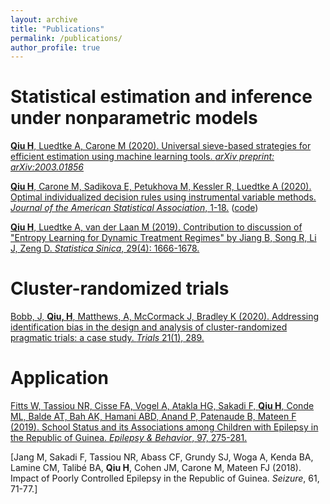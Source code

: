 ```yaml
---
layout: archive
title: "Publications"
permalink: /publications/
author_profile: true
---
```


<!-- {% if author.googlescholar %}-->
<!--  You can also find my articles on <u><a href="{{author.googlescholar}}">my Google Scholar profile</a>.</u>-->
<!--{% endif %}-->

<!--{% include base_path %}-->

<!--{% for post in site.publications reversed %}-->
<!--  {% include archive-single.html %}-->
<!--{% endfor %}-->

# Statistical estimation and inference under nonparametric models

[**Qiu H**, Luedtke A, Carone M (2020). Universal sieve-based strategies for efficient estimation using machine
learning tools. *arXiv preprint: arXiv:2003.01856*](https://arxiv.org/abs/2003.01856)

[**Qiu H**, Carone M, Sadikova E, Petukhova M, Kessler R, Luedtke A (2020). Optimal individualized decision
rules using instrumental variable methods. *Journal of the American Statistical Association*, 1-18.](https://www.tandfonline.com/doi/abs/10.1080/01621459.2020.1745814) ([code](https://www.tandfonline.com/doi/suppl/10.1080/01621459.2020.1745814?scroll=top))

[**Qiu H**, Luedtke A, van der Laan M (2019). Contribution to discussion of "Entropy Learning for Dynamic
Treatment Regimes" by Jiang B, Song R, Li J, Zeng D. *Statistica Sinica*, 29(4): 1666-1678.](http://www3.stat.sinica.edu.tw/statistica/oldpdf/A29N41-9.pdf?vol=29&num=4&art=10)

# Cluster-randomized trials

[Bobb, J, **Qiu, H**, Matthews, A, McCormack J, Bradley K (2020). Addressing identification bias in the design
and analysis of cluster-randomized pragmatic trials: a case study. *Trials* 21(1), 289.](https://trialsjournal.biomedcentral.com/articles/10.1186/s13063-020-4148-z)

# Application

[Fitts W, Tassiou NR, Cisse FA, Vogel A, Atakla HG, Sakadi F, **Qiu H**, Conde ML, Balde AT, Bah AK,
Hamani ABD, Anand P, Patenaude B, Mateen F (2019). School Status and its Associations among Children
with Epilepsy in the Republic of Guinea. *Epilepsy & Behavior*, 97, 275-281.](https://pubmed.ncbi.nlm.nih.gov/31260925/)

[Jang M, Sakadi F, Tassiou NR, Abass CF, Grundy SJ, Woga A, Kenda BA, Lamine CM, Talibé BA, **Qiu H**,
Cohen JM, Carone M, Mateen FJ (2018). Impact of Poorly Controlled Epilepsy in the Republic of Guinea.
*Seizure*, 61, 71-77.]
